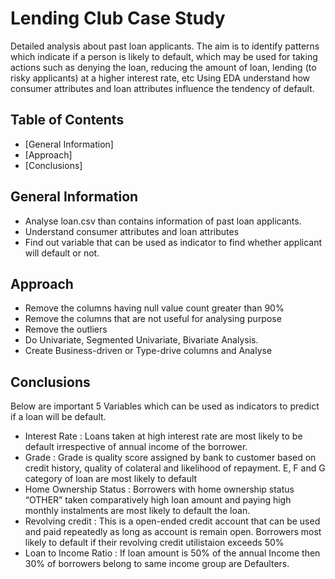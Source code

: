 # Lending Club Case Study
Detailed analysis about past loan applicants. The aim is to identify patterns which indicate if a person is likely to default, which may be used for taking actions such as denying the loan, reducing the amount of loan, lending (to risky applicants) at a higher interest rate, etc
Using EDA understand how consumer attributes and loan attributes influence the tendency of default.


## Table of Contents
* [General Information]
* [Approach]
* [Conclusions]


## General Information
- Analyse loan.csv than contains information of past loan applicants.
- Understand consumer attributes and loan attributes
- Find out variable that can be used as indicator to find whether applicant will default or not.

## Approach
- Remove the columns having null value count greater than 90%
- Remove the columns that are not useful for analysing purpose
- Remove the outliers
- Do Univariate, Segmented Univariate, Bivariate Analysis.
- Create Business-driven or Type-drive columns and Analyse
  
## Conclusions
Below are important 5 Variables which can be used as indicators to predict if a loan will be default.

- Interest Rate : Loans taken at high interest rate are most likely to be default irrespective of annual income of the borrower.
- Grade : Grade is quality score assigned by bank to customer based on credit history, quality of colateral and likelihood of repayment.
           E, F and G category of loan are most likely to default
- Home Ownership Status : Borrowers with home ownership status “OTHER” taken comparatively high loan amount and paying high
           monthly instalments are most likely to default the loan. 
- Revolving credit : This is a open-ended credit account that can be used and paid repeatedly as long as account is remain open.
           Borrowers most likely to default if their revolving credit utilistaion exceeds 50%
- Loan to Income Ratio : If loan amount is 50% of the annual Income then 30% of borrowers belong to same income group are
           Defaulters.


